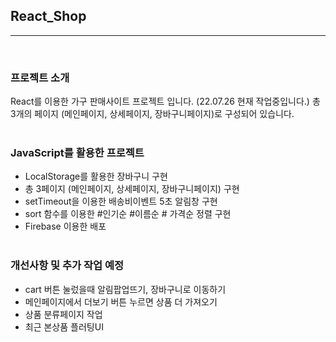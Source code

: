 ## React_Shop

---

<br />

### 프로젝트 소개

React를 이용한 가구 판매사이트 프로젝트 입니다. (22.07.26 현재 작업중입니다.)
총 3개의 페이지 (메인페이지, 상세페이지, 장바구니페이지)로 구성되어 있습니다.
<br />
<br />

### JavaScript를 활용한 프로젝트

- LocalStorage를 활용한 장바구니 구현
- 총 3페이지 (메인페이지, 상세페이지, 장바구니페이지) 구현
- setTimeout을 이용한 배송비이벤트 5초 알림창 구현
- sort 함수를 이용한 #인기순 #이름순 # 가격순 정렬 구현
- Firebase 이용한 배포
  <br />
  <br />

### 개선사항 및 추가 작업 예정

- cart 버튼 눌렀을때 알림팝업뜨기, 장바구니로 이동하기
- 메인페이지에서 더보기 버튼 누르면 상품 더 가져오기
- 상품 분류페이지 작업
- 최근 본상품 플러팅UI

